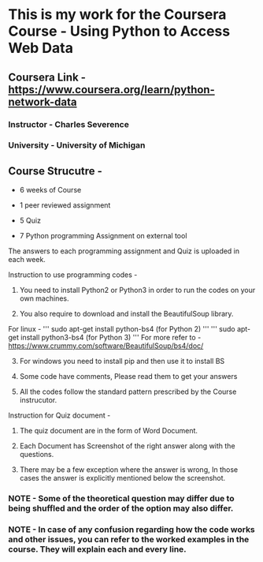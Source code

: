 # This is my work for the Coursera Course - Using Python to Access Web Data

## Coursera Link - https://www.coursera.org/learn/python-network-data

### Instructor - Charles Severence 

### University - University of Michigan


## Course Strucutre - 

- 6 weeks of Course

- 1 peer reviewed assignment  

- 5 Quiz 

- 7 Python programming Assignment on external tool

The answers to each programming assignment and Quiz is uploaded in each week.

Instruction to use programming codes - 

1. You need to install Python2 or Python3 in order to run the codes on your own machines.

2. You also require to download and install the BeautifulSoup library.

For linux - 
            '''
            sudo apt-get install python-bs4 (for Python 2)
            '''
            '''
            sudo apt-get install python3-bs4 (for Python 3)
            '''
            For more refer to - https://www.crummy.com/software/BeautifulSoup/bs4/doc/
            
3. For windows you need to install pip and then use it to install BS

4. Some code have comments, Please read them to get your answers

5. All the codes follow the standard pattern prescribed by the Course instrucutor.


Instruction for Quiz document - 

1. The quiz document are in the form of Word Document.

2. Each Document has Screenshot of the right answer along with the questions.

3. There may be a few exception where the answer is wrong, In those cases the answer is explicitly mentioned below the screenshot.

### NOTE -  Some of the theoretical question may differ due to being shuffled and the order of the option may also differ. 

### NOTE -  In case of any confusion regarding how the code works and other issues, you can refer to the worked examples in the course. They will explain each and every line.
